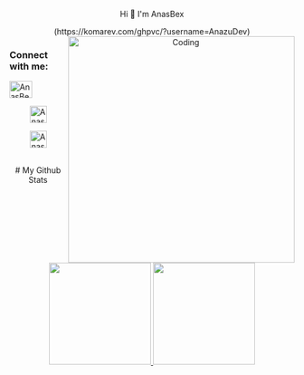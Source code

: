 <center>
<p> Hi 👋 I'm AnasBex  </p>
   (https://komarev.com/ghpvc/?username=AnazuDev)
<img align="right" alt="Coding" width="400" src="https://www.icegif.com/wp-content/uploads/icegif-2013.gif">

<h3 align="left">Connect with me:</h3>
<p align="left">
<a href="https://www.youtube.com/@AnasBex" target="blank"><img align="center" src="https://raw.githubusercontent.com/rahuldkjain/github-profile-readme-generator/master/src/images/icons/Social/youtube.svg" alt="AnasBex" height="30" width="40" /></a>

<a href="https://www.instagram.com/anasbex_/?hl=id" target="blank"><img align="center" src="https://png.pngtree.com/png-vector/20221018/ourmid/pngtree-instagram-social-platform-icon-png-image_6315976.png" alt="AnasBex" height="30" width="30" /></a>

<a href="https://twitter.com/anasbex_?s=09" target="blank"><img align="center" src="https://www.freepnglogos.com/uploads/twitter-logo-png/twitter-logo-vector-png-clipart-1.png" alt="AnasBex" height="30" width="30" /></a>

</p>

<br>
# My Github Stats
   
<a href="https://github.com/AnazuDev">

  <img height="180em" src="https://github-readme-stats-eight-theta.vercel.app/api?username=AnazuDev&show_icons=true&theme=algolia&include_all_commits=true&count_private=true"/>
  <img height="180em" src="https://github-readme-stats-eight-theta.vercel.app/api/top-langs/?username=AnazuDev&layout=compact&langs_count=8&theme=algolia"/>

</a>
   
<br>
</center>
